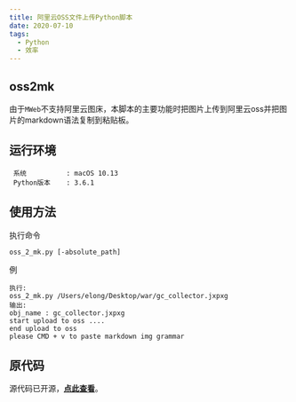 ```yaml
---
title: 阿里云OSS文件上传Python脚本
date: 2020-07-10
tags:
  - Python
  - 效率
---
```


## oss2mk

由于`MWeb`不支持阿里云图床，本脚本的主要功能时把图片上传到阿里云oss并把图片的markdown语法复制到粘贴板。

## 运行环境

 ```
  系统          : macOS 10.13
  Python版本    : 3.6.1
```

## 使用方法

执行命令

 ```shell
 oss_2_mk.py [-absolute_path]
```

例

 ```shell
 执行:
 oss_2_mk.py /Users/elong/Desktop/war/gc_collector.jxpxg
 输出:
 obj_name : gc_collector.jxpxg
 start upload to oss ....
 end upload to oss
 please CMD + v to paste markdown img grammar
```

## 原代码

源代码已开源，**[点此查看](https://github.com/erick-pei/oss2mk/blob/master/oss_2_mk.py)**。
